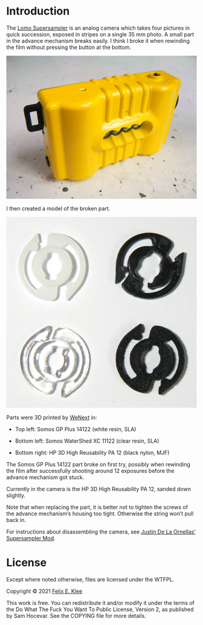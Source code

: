 Introduction
============

The [Lomo Supersampler][1] is an analog camera which takes four
pictures in quick succession, exposed in stripes on a single 35 mm
photo. A small part in the advance mechanism breaks easily. I think I
broke it when rewinding the film without pressing the button at the
bottom.

![Photo of the camera](images/camera.jpg)

I then created a model of the broken part.

![Photo of the broken part and the 3D prints](images/parts.jpg)

Parts were 3D printed by [WeNext][2] in:

  * Top left: Somos GP Plus 14122 (white resin, SLA)
  
  * Bottom left: Somos WaterShed XC 11122 (clear resin, SLA)
  
  * Bottom right: HP 3D High Reusability PA 12 (black nylon, MJF)
  
The Somos GP Plus 14122 part broke on first try, possibly when
rewinding the film after successfully shooting around 12 exposures
before the advance mechanism got stuck.

Currently in the camera is the HP 3D High Reusability PA 12, sanded
down slightly.

Note that when replacing the part, it is better not to tighten the
screws of the advance mechanism’s housing too tight. Otherwise the
string won’t pull back in.

For instructions about disassembling the camera, see [Justin De La
Ornellas’][3] [Supersampler Mod][4].


License
=======

Except where noted otherwise, files are licensed under the WTFPL.

Copyright © 2021 [Felix E. Klee](felix.klee@inka.de)

This work is free. You can redistribute it and/or modify it under the
terms of the Do What The Fuck You Want To Public License, Version 2,
as published by Sam Hocevar. See the COPYING file for more details.

[1]: https://microsites.lomography.com/supersampler/
[2]: https://www.wenext.hk/
[3]: https://live-fts.flickr.com/photos/ornellas/
[4]: https://live-fts.flickr.com/photos/ornellas/sets/72157625111029543/
